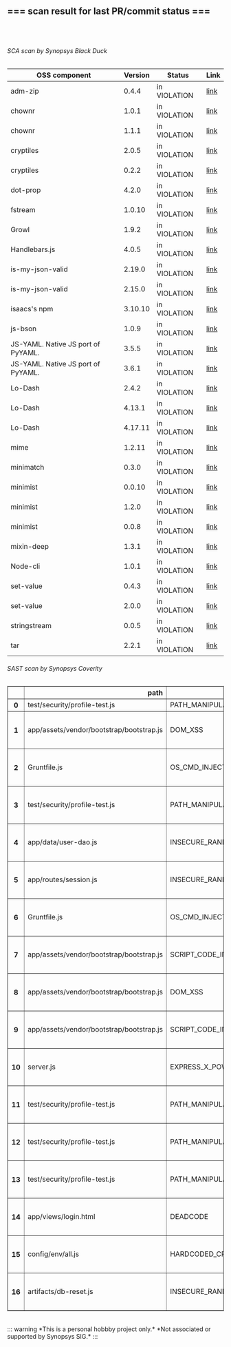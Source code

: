 ## === scan result for last PR/commit status === 
<br/><br/>
###### SCA scan by Synopsys Black Duck
|OSS component | Version | Status | Link|
| --- | --- | --- | --- |
|adm-zip|0.4.4| in VIOLATION|[link](https://poc94.blackduck.synopsys.com/api/projects/fdbe6f8a-e0e9-4b4b-96c3-1574f2484e9d/versions/5bc4b788-9f50-4c70-b61e-63207aed3fdd/components/f54b4d4d-cf2b-4d26-be63-ec9d8b096e21/versions/00128416-e148-462b-9608-34a746232d02/policy-rules)|
|chownr|1.0.1| in VIOLATION|[link](https://poc94.blackduck.synopsys.com/api/projects/fdbe6f8a-e0e9-4b4b-96c3-1574f2484e9d/versions/5bc4b788-9f50-4c70-b61e-63207aed3fdd/components/a0d5c298-9bcc-43fa-9042-3a6ca1b603e3/versions/3d0e5859-2ca4-4b29-9bc9-0fe6d738f7ca/policy-rules)|
|chownr|1.1.1| in VIOLATION|[link](https://poc94.blackduck.synopsys.com/api/projects/fdbe6f8a-e0e9-4b4b-96c3-1574f2484e9d/versions/5bc4b788-9f50-4c70-b61e-63207aed3fdd/components/a0d5c298-9bcc-43fa-9042-3a6ca1b603e3/versions/d9004f41-a8a7-4093-9b86-9475d1d45db8/policy-rules)|
|cryptiles|2.0.5| in VIOLATION|[link](https://poc94.blackduck.synopsys.com/api/projects/fdbe6f8a-e0e9-4b4b-96c3-1574f2484e9d/versions/5bc4b788-9f50-4c70-b61e-63207aed3fdd/components/bb3e6490-bb4f-4ca5-a95e-413bf194516b/versions/486d02b5-880b-425e-a384-ad38c2fd4609/policy-rules)|
|cryptiles|0.2.2| in VIOLATION|[link](https://poc94.blackduck.synopsys.com/api/projects/fdbe6f8a-e0e9-4b4b-96c3-1574f2484e9d/versions/5bc4b788-9f50-4c70-b61e-63207aed3fdd/components/bb3e6490-bb4f-4ca5-a95e-413bf194516b/versions/e6eb8a9b-7645-45cd-a373-cbc3c08209a1/policy-rules)|
|dot-prop|4.2.0| in VIOLATION|[link](https://poc94.blackduck.synopsys.com/api/projects/fdbe6f8a-e0e9-4b4b-96c3-1574f2484e9d/versions/5bc4b788-9f50-4c70-b61e-63207aed3fdd/components/851d014d-a2cb-43d4-959d-e892b1b2df43/versions/04c06dec-52eb-4753-83ae-8b0acfb49ce3/policy-rules)|
|fstream|1.0.10| in VIOLATION|[link](https://poc94.blackduck.synopsys.com/api/projects/fdbe6f8a-e0e9-4b4b-96c3-1574f2484e9d/versions/5bc4b788-9f50-4c70-b61e-63207aed3fdd/components/80b7ad5b-937f-4645-9b94-7f6fb1b7e95a/versions/03451ef5-26ab-4392-9313-0d3bc4c7a020/policy-rules)|
|Growl|1.9.2| in VIOLATION|[link](https://poc94.blackduck.synopsys.com/api/projects/fdbe6f8a-e0e9-4b4b-96c3-1574f2484e9d/versions/5bc4b788-9f50-4c70-b61e-63207aed3fdd/components/af980dc4-74e4-4f31-a4aa-cb9b1c4e2fc4/versions/11bdf468-9a17-4505-ac40-ae73150c9e0c/policy-rules)|
|Handlebars.js|4.0.5| in VIOLATION|[link](https://poc94.blackduck.synopsys.com/api/projects/fdbe6f8a-e0e9-4b4b-96c3-1574f2484e9d/versions/5bc4b788-9f50-4c70-b61e-63207aed3fdd/components/c98d0f87-41c4-453b-9cec-5e4ae55a0dbf/versions/0d2b47a0-7104-4437-8574-744005c0a577/policy-rules)|
|is-my-json-valid|2.19.0| in VIOLATION|[link](https://poc94.blackduck.synopsys.com/api/projects/fdbe6f8a-e0e9-4b4b-96c3-1574f2484e9d/versions/5bc4b788-9f50-4c70-b61e-63207aed3fdd/components/2b859cbe-d55c-423e-8796-e1929b6d15d9/versions/73acd9b5-5736-46fd-9efd-1bc72fd1854f/policy-rules)|
|is-my-json-valid|2.15.0| in VIOLATION|[link](https://poc94.blackduck.synopsys.com/api/projects/fdbe6f8a-e0e9-4b4b-96c3-1574f2484e9d/versions/5bc4b788-9f50-4c70-b61e-63207aed3fdd/components/2b859cbe-d55c-423e-8796-e1929b6d15d9/versions/fb982003-a0c9-4faf-87bb-cb66f81900a9/policy-rules)|
|isaacs's npm|3.10.10| in VIOLATION|[link](https://poc94.blackduck.synopsys.com/api/projects/fdbe6f8a-e0e9-4b4b-96c3-1574f2484e9d/versions/5bc4b788-9f50-4c70-b61e-63207aed3fdd/components/bd36dc9a-7753-4258-ba87-72ecba5b55f7/versions/55ae351b-df60-4cf9-ae50-5e92e295f744/policy-rules)|
|js-bson|1.0.9| in VIOLATION|[link](https://poc94.blackduck.synopsys.com/api/projects/fdbe6f8a-e0e9-4b4b-96c3-1574f2484e9d/versions/5bc4b788-9f50-4c70-b61e-63207aed3fdd/components/d6f2c226-a8f7-46b6-bf3c-7a9785317e13/versions/87bcd229-6704-4cfe-9259-57caeb62d20c/policy-rules)|
|JS-YAML. Native JS port of PyYAML.|3.5.5| in VIOLATION|[link](https://poc94.blackduck.synopsys.com/api/projects/fdbe6f8a-e0e9-4b4b-96c3-1574f2484e9d/versions/5bc4b788-9f50-4c70-b61e-63207aed3fdd/components/a8c1201e-b916-4252-8d6f-8115b179cb0e/versions/b1aa230e-d9e1-4b1f-95cb-c249a430e236/policy-rules)|
|JS-YAML. Native JS port of PyYAML.|3.6.1| in VIOLATION|[link](https://poc94.blackduck.synopsys.com/api/projects/fdbe6f8a-e0e9-4b4b-96c3-1574f2484e9d/versions/5bc4b788-9f50-4c70-b61e-63207aed3fdd/components/a8c1201e-b916-4252-8d6f-8115b179cb0e/versions/0acf519c-7bcf-4761-ac85-d5b23d59cd17/policy-rules)|
|Lo-Dash|2.4.2| in VIOLATION|[link](https://poc94.blackduck.synopsys.com/api/projects/fdbe6f8a-e0e9-4b4b-96c3-1574f2484e9d/versions/5bc4b788-9f50-4c70-b61e-63207aed3fdd/components/231f0898-c453-415b-91fa-fba6585fdb82/versions/8de18a1b-b252-4f63-9c86-38a48920279f/policy-rules)|
|Lo-Dash|4.13.1| in VIOLATION|[link](https://poc94.blackduck.synopsys.com/api/projects/fdbe6f8a-e0e9-4b4b-96c3-1574f2484e9d/versions/5bc4b788-9f50-4c70-b61e-63207aed3fdd/components/231f0898-c453-415b-91fa-fba6585fdb82/versions/a9296a07-eaa6-4638-bd5a-1cfc0f20d8c3/policy-rules)|
|Lo-Dash|4.17.11| in VIOLATION|[link](https://poc94.blackduck.synopsys.com/api/projects/fdbe6f8a-e0e9-4b4b-96c3-1574f2484e9d/versions/5bc4b788-9f50-4c70-b61e-63207aed3fdd/components/231f0898-c453-415b-91fa-fba6585fdb82/versions/740cd515-eca7-47ca-b834-bdeaceeadb85/policy-rules)|
|mime|1.2.11| in VIOLATION|[link](https://poc94.blackduck.synopsys.com/api/projects/fdbe6f8a-e0e9-4b4b-96c3-1574f2484e9d/versions/5bc4b788-9f50-4c70-b61e-63207aed3fdd/components/5ee678c4-0578-4756-ac44-7ec95d1b6ab2/versions/14bcb2f8-7d42-4cb6-8c9d-ff8235abeb1c/policy-rules)|
|minimatch|0.3.0| in VIOLATION|[link](https://poc94.blackduck.synopsys.com/api/projects/fdbe6f8a-e0e9-4b4b-96c3-1574f2484e9d/versions/5bc4b788-9f50-4c70-b61e-63207aed3fdd/components/213461e4-29a5-4b35-b33c-d7f122dffd1f/versions/2f339af9-f6ab-4580-8588-4f8c1b27f09a/policy-rules)|
|minimist|0.0.10| in VIOLATION|[link](https://poc94.blackduck.synopsys.com/api/projects/fdbe6f8a-e0e9-4b4b-96c3-1574f2484e9d/versions/5bc4b788-9f50-4c70-b61e-63207aed3fdd/components/5c9476fd-5f82-4a31-bb81-e549abf8cec0/versions/b107e95e-8b9a-469c-80b1-77e2a6fe1685/policy-rules)|
|minimist|1.2.0| in VIOLATION|[link](https://poc94.blackduck.synopsys.com/api/projects/fdbe6f8a-e0e9-4b4b-96c3-1574f2484e9d/versions/5bc4b788-9f50-4c70-b61e-63207aed3fdd/components/5c9476fd-5f82-4a31-bb81-e549abf8cec0/versions/f8b91b41-6eaa-41a7-a385-f0247a226b14/policy-rules)|
|minimist|0.0.8| in VIOLATION|[link](https://poc94.blackduck.synopsys.com/api/projects/fdbe6f8a-e0e9-4b4b-96c3-1574f2484e9d/versions/5bc4b788-9f50-4c70-b61e-63207aed3fdd/components/5c9476fd-5f82-4a31-bb81-e549abf8cec0/versions/c33a2c02-d3ed-41d6-98e8-8adb83821f7d/policy-rules)|
|mixin-deep|1.3.1| in VIOLATION|[link](https://poc94.blackduck.synopsys.com/api/projects/fdbe6f8a-e0e9-4b4b-96c3-1574f2484e9d/versions/5bc4b788-9f50-4c70-b61e-63207aed3fdd/components/99e87c8c-8b71-4f75-9a56-66935490f7dd/versions/30809b44-4dc9-4f83-bdd2-197949f170ad/policy-rules)|
|Node-cli|1.0.1| in VIOLATION|[link](https://poc94.blackduck.synopsys.com/api/projects/fdbe6f8a-e0e9-4b4b-96c3-1574f2484e9d/versions/5bc4b788-9f50-4c70-b61e-63207aed3fdd/components/d87ecefd-8dbf-43a8-914f-eec15d7cd73d/versions/66edcbd6-676f-442a-8c8d-19ba3754482e/policy-rules)|
|set-value|0.4.3| in VIOLATION|[link](https://poc94.blackduck.synopsys.com/api/projects/fdbe6f8a-e0e9-4b4b-96c3-1574f2484e9d/versions/5bc4b788-9f50-4c70-b61e-63207aed3fdd/components/d49b35ba-18ad-4c3b-9564-ea11333d82f5/versions/ef94bd06-6ff9-4074-b1b0-3bb2d1c15f96/policy-rules)|
|set-value|2.0.0| in VIOLATION|[link](https://poc94.blackduck.synopsys.com/api/projects/fdbe6f8a-e0e9-4b4b-96c3-1574f2484e9d/versions/5bc4b788-9f50-4c70-b61e-63207aed3fdd/components/d49b35ba-18ad-4c3b-9564-ea11333d82f5/versions/ca956e02-d9f9-4adb-a79b-100da43e01fd/policy-rules)|
|stringstream|0.0.5| in VIOLATION|[link](https://poc94.blackduck.synopsys.com/api/projects/fdbe6f8a-e0e9-4b4b-96c3-1574f2484e9d/versions/5bc4b788-9f50-4c70-b61e-63207aed3fdd/components/070f7c72-bfcf-48ea-a16a-bd09eb3df9c4/versions/bfc5f6fa-f0c4-4e0d-9f82-af47acd65ca3/policy-rules)|
|tar|2.2.1| in VIOLATION|[link](https://poc94.blackduck.synopsys.com/api/projects/fdbe6f8a-e0e9-4b4b-96c3-1574f2484e9d/versions/5bc4b788-9f50-4c70-b61e-63207aed3fdd/components/76fdd28b-3699-4874-8487-07334d337826/versions/ee0f66ef-7017-4216-a3b5-77e0eb86fa09/policy-rules)|
###### SAST scan by Synopsys Coverity
<table border="1" class="dataframe">
  <thead>
    <tr style="text-align: right;">
      <th></th>
      <th>path</th>
      <th>checker</th>
      <th>severity</th>
      <th>url</th>
    </tr>
  </thead>
  <tbody>
    <tr>
      <th>0</th>
      <td>test/security/profile-test.js</td>
      <td>PATH_MANIPULATION</td>
      <td>audit</td>
      <td><a href="http://example.net/">Test link</a></td>
    </tr>
    <tr>
      <th>1</th>
      <td>app/assets/vendor/bootstrap/bootstrap.js</td>
      <td>DOM_XSS</td>
      <td>audit</td>
      <td>[link](https://sipse.polaris.synopsys.com/projects/47cf8278-84c9-4bd5-b986-cd0ec091aa01/branches/da3ee0b8-2e49-48f7-8d2b-b5a4e72ace58/revisions/dab28ff8-e0b3-4821-9fe8-f89add332ced/issues/2127fe1d33ef8b74cbe2867ffb66e0aa626ffe2ae17a43b99f7dda8b712b4b7e)</td>
    </tr>
    <tr>
      <th>2</th>
      <td>Gruntfile.js</td>
      <td>OS_CMD_INJECTION</td>
      <td>high</td>
      <td>[link](https://sipse.polaris.synopsys.com/projects/47cf8278-84c9-4bd5-b986-cd0ec091aa01/branches/da3ee0b8-2e49-48f7-8d2b-b5a4e72ace58/revisions/dab28ff8-e0b3-4821-9fe8-f89add332ced/issues/2c124f9411785e948389ae3628a8b8e4e9748bca09ea00bf1754852464da06dd)</td>
    </tr>
    <tr>
      <th>3</th>
      <td>test/security/profile-test.js</td>
      <td>PATH_MANIPULATION</td>
      <td>audit</td>
      <td>[link](https://sipse.polaris.synopsys.com/projects/47cf8278-84c9-4bd5-b986-cd0ec091aa01/branches/da3ee0b8-2e49-48f7-8d2b-b5a4e72ace58/revisions/dab28ff8-e0b3-4821-9fe8-f89add332ced/issues/388414cd5536463753b7137be7ee5039d4fa366bfb57d97b776f69f7cf8579ab)</td>
    </tr>
    <tr>
      <th>4</th>
      <td>app/data/user-dao.js</td>
      <td>INSECURE_RANDOM</td>
      <td>low</td>
      <td>[link](https://sipse.polaris.synopsys.com/projects/47cf8278-84c9-4bd5-b986-cd0ec091aa01/branches/da3ee0b8-2e49-48f7-8d2b-b5a4e72ace58/revisions/dab28ff8-e0b3-4821-9fe8-f89add332ced/issues/52a9b759e76e30bb89afe5c81501901dd4ff81910edb8de3c17e33d9ccb54a4d)</td>
    </tr>
    <tr>
      <th>5</th>
      <td>app/routes/session.js</td>
      <td>INSECURE_RANDOM</td>
      <td>low</td>
      <td>[link](https://sipse.polaris.synopsys.com/projects/47cf8278-84c9-4bd5-b986-cd0ec091aa01/branches/da3ee0b8-2e49-48f7-8d2b-b5a4e72ace58/revisions/dab28ff8-e0b3-4821-9fe8-f89add332ced/issues/69d6ee0b5b4a7b6d43b32748cf0dd3bbe683479f8fadccf73c48307c9c44277d)</td>
    </tr>
    <tr>
      <th>6</th>
      <td>Gruntfile.js</td>
      <td>OS_CMD_INJECTION</td>
      <td>audit</td>
      <td>[link](https://sipse.polaris.synopsys.com/projects/47cf8278-84c9-4bd5-b986-cd0ec091aa01/branches/da3ee0b8-2e49-48f7-8d2b-b5a4e72ace58/revisions/dab28ff8-e0b3-4821-9fe8-f89add332ced/issues/72f3041660395a86508320c4ced360c6965e2562bc3d2431ec4484f621ad63f2)</td>
    </tr>
    <tr>
      <th>7</th>
      <td>app/assets/vendor/bootstrap/bootstrap.js</td>
      <td>SCRIPT_CODE_INJECTION</td>
      <td>audit</td>
      <td>[link](https://sipse.polaris.synopsys.com/projects/47cf8278-84c9-4bd5-b986-cd0ec091aa01/branches/da3ee0b8-2e49-48f7-8d2b-b5a4e72ace58/revisions/dab28ff8-e0b3-4821-9fe8-f89add332ced/issues/87de942a66b3723cba2433f6bac69887503644350602ff4639c623b610986b1e)</td>
    </tr>
    <tr>
      <th>8</th>
      <td>app/assets/vendor/bootstrap/bootstrap.js</td>
      <td>DOM_XSS</td>
      <td>audit</td>
      <td>[link](https://sipse.polaris.synopsys.com/projects/47cf8278-84c9-4bd5-b986-cd0ec091aa01/branches/da3ee0b8-2e49-48f7-8d2b-b5a4e72ace58/revisions/dab28ff8-e0b3-4821-9fe8-f89add332ced/issues/8a982256cea80f52f77809bd794386a205645715988ee33b908ca648c7981465)</td>
    </tr>
    <tr>
      <th>9</th>
      <td>app/assets/vendor/bootstrap/bootstrap.js</td>
      <td>SCRIPT_CODE_INJECTION</td>
      <td>audit</td>
      <td>[link](https://sipse.polaris.synopsys.com/projects/47cf8278-84c9-4bd5-b986-cd0ec091aa01/branches/da3ee0b8-2e49-48f7-8d2b-b5a4e72ace58/revisions/dab28ff8-e0b3-4821-9fe8-f89add332ced/issues/8b6a26375101f932da3b88e01cfddc1fc5fcea0a45e1aaacdf3b397331f92473)</td>
    </tr>
    <tr>
      <th>10</th>
      <td>server.js</td>
      <td>EXPRESS_X_POWERED_BY_ENABLED</td>
      <td>low</td>
      <td>[link](https://sipse.polaris.synopsys.com/projects/47cf8278-84c9-4bd5-b986-cd0ec091aa01/branches/da3ee0b8-2e49-48f7-8d2b-b5a4e72ace58/revisions/dab28ff8-e0b3-4821-9fe8-f89add332ced/issues/9cf100f5a895f0c5fd1c3a0bc02763833ac743cd3a91399145b7e450afcb7c3c)</td>
    </tr>
    <tr>
      <th>11</th>
      <td>test/security/profile-test.js</td>
      <td>PATH_MANIPULATION</td>
      <td>audit</td>
      <td>[link](https://sipse.polaris.synopsys.com/projects/47cf8278-84c9-4bd5-b986-cd0ec091aa01/branches/da3ee0b8-2e49-48f7-8d2b-b5a4e72ace58/revisions/dab28ff8-e0b3-4821-9fe8-f89add332ced/issues/befd69649fd146b22ea2502f77ff326cb745667a2769d52351ffd2169c32b1e2)</td>
    </tr>
    <tr>
      <th>12</th>
      <td>test/security/profile-test.js</td>
      <td>PATH_MANIPULATION</td>
      <td>audit</td>
      <td>[link](https://sipse.polaris.synopsys.com/projects/47cf8278-84c9-4bd5-b986-cd0ec091aa01/branches/da3ee0b8-2e49-48f7-8d2b-b5a4e72ace58/revisions/dab28ff8-e0b3-4821-9fe8-f89add332ced/issues/c0bf539fbfe1859445133a6fcb53612c2bc39ef889f271adc510d724832d48eb)</td>
    </tr>
    <tr>
      <th>13</th>
      <td>test/security/profile-test.js</td>
      <td>PATH_MANIPULATION</td>
      <td>audit</td>
      <td>[link](https://sipse.polaris.synopsys.com/projects/47cf8278-84c9-4bd5-b986-cd0ec091aa01/branches/da3ee0b8-2e49-48f7-8d2b-b5a4e72ace58/revisions/dab28ff8-e0b3-4821-9fe8-f89add332ced/issues/d788b3be9def0cae5e477126bedfe3b2cf16c570b3e4374c936845421263ac29)</td>
    </tr>
    <tr>
      <th>14</th>
      <td>app/views/login.html</td>
      <td>DEADCODE</td>
      <td>medium</td>
      <td>[link](https://sipse.polaris.synopsys.com/projects/47cf8278-84c9-4bd5-b986-cd0ec091aa01/branches/da3ee0b8-2e49-48f7-8d2b-b5a4e72ace58/revisions/dab28ff8-e0b3-4821-9fe8-f89add332ced/issues/d9793a60804c5300828b8a8c73a77c83fd6e26419519f5d44841874a28606bb0)</td>
    </tr>
    <tr>
      <th>15</th>
      <td>config/env/all.js</td>
      <td>HARDCODED_CREDENTIALS</td>
      <td>medium</td>
      <td>[link](https://sipse.polaris.synopsys.com/projects/47cf8278-84c9-4bd5-b986-cd0ec091aa01/branches/da3ee0b8-2e49-48f7-8d2b-b5a4e72ace58/revisions/dab28ff8-e0b3-4821-9fe8-f89add332ced/issues/de75e2fb7c38d68154b45daf4ebefa71fb92247be1e5a196e68d2f5f5399afe3)</td>
    </tr>
    <tr>
      <th>16</th>
      <td>artifacts/db-reset.js</td>
      <td>INSECURE_RANDOM</td>
      <td>low</td>
      <td>[link](https://sipse.polaris.synopsys.com/projects/47cf8278-84c9-4bd5-b986-cd0ec091aa01/branches/da3ee0b8-2e49-48f7-8d2b-b5a4e72ace58/revisions/dab28ff8-e0b3-4821-9fe8-f89add332ced/issues/efc130b972b8a27f540ccbd537c88e9727e116ef7b613ba2a0aaa3bc2e8e8b72)</td>
    </tr>
  </tbody>
</table><br/>::: warning
*This is a personal hobbby project only.*
*Not associated or supported by Synopsys SIG.*
:::
